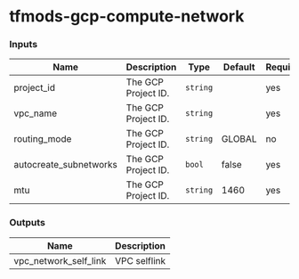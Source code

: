 # tfmods-gcp-compute-network

### Inputs
| Name | Description | Type | Default | Required |
|------|-------------|------|---------|----------|
| project_id | The GCP Project ID. | `string` || yes |
| vpc_name | The GCP Project ID. | `string` || yes |
| routing_mode | The GCP Project ID. | `string` | GLOBAL | no |
| autocreate_subnetworks | The GCP Project ID. | `bool` | false | yes |
| mtu | The GCP Project ID. | `string` | 1460 | yes |


### Outputs
| Name | Description |
|------|-------------|
| vpc_network_self_link | VPC selflink |

